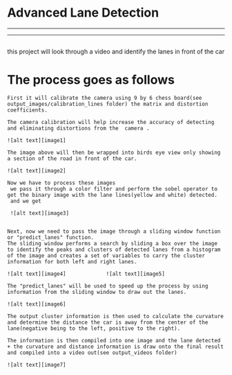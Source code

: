 # Advanced Lane Detection
---
[//]: # (Image References)

[image1]: undistorted.png "Undistorted"
[image2]: wrap.png "Fish eye Wrap"
[image3]: ResultsPipeline.png "Pipeline Results"
[image4]: Histogram.png  "Histogram"
[image5]: Slidingwindow.png "Sliding Window"
[image6]: visualize.png "visualization of predictions"
[image7]: drawingLine.png "Drawing lines"
---
 ##
 this project will look through a video and identify the lanes in front of the car 

   # The process goes as follows 

	First it will calibrate the camera using 9 by 6 chess board(see output_images/calibration_lines folder) the matrix and distortion coefficients.
	
	The camera calibration will help increase the accuracy of detecting and eliminating distortions from the  camera .
	
	![alt text][image1]
	
	The image above will then be wrapped into birds eye view only showing a section of the road in front of the car. 
	
	![alt text][image2]
	
	Now we have to process these images 
     we pass it through a color filter and perform the sobel operator to get the binary image with the lane lines(yellow and white) detected.
	 and we get 
	 
	 ![alt text][image3]
	 

	Next, now we need to pass the image through a sliding window function or "predict_lanes" function. 
    The sliding window performs a search by sliding a box over the image to identify the peaks and clusters of detected lanes from a histogram of the image and creates a set of variables to carry the cluster information for both left and right lanes.
	
	![alt text][image4]          	![alt text][image5]
	
	The "predict_lanes" will be used to speed up the process by using information from the sliding window to draw out the lanes.

	![alt text][image6]

	The output cluster information is then used to calculate the curvature and determine the distance the car is away from the center of the lane(negative being to the left, positive to the right).

	The information is then compiled into one image and the lane detected + the curvature and distance information is draw onto the final result and compiled into a video out(see output_videos folder)
		
	![alt text][image7]	




